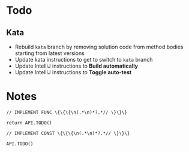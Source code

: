 # Todo

## Kata

* Rebuild `kata` branch by removing solution code from method bodies starting from latest versions
* Update kata instructions to get to switch to `kata` branch
* Update IntelliJ instructions to **Build automatically**
* Update IntelliJ instructions to **Toggle auto-test**

# Notes

```
// IMPLEMENT FUNC \{\{\{\n(.*\n)*?.*// \}\}\}
```

```
return API.TODO()
```


```
// IMPLEMENT CONST \{\{\{\n(.*\n)*?.*// \}\}\}
```

```
API.TODO()
```
